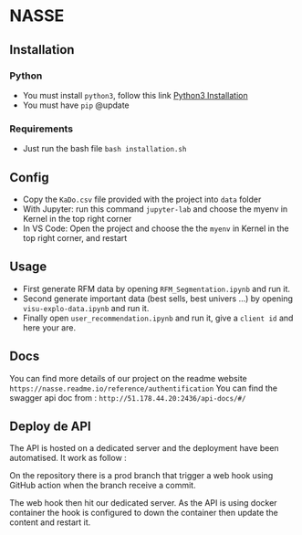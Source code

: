 # NASSE

## Installation
### Python
* You must install `python3`, follow this link [Python3 Installation](https://www.python.org/downloads/)
* You must have `pip`
@update


### Requirements
* Just run the bash file ```bash installation.sh```


## Config
* Copy the `KaDo.csv` file provided with the project into `data` folder
* With Jupyter: run this command ```jupyter-lab``` and choose the myenv in Kernel in the top right corner
* In VS Code: Open the project and choose the the `myenv` in Kernel in the top right corner, and restart


## Usage
* First generate RFM data by opening `RFM_Segmentation.ipynb` and run it.
* Second generate important data (best sells, best univers ...) by opening `visu-explo-data.ipynb`
and run it.
* Finally open `user_recommendation.ipynb` and run it, give a `client id` and here your are.

## Docs
You can find more details of our project on the readme website `https://nasse.readme.io/reference/authentification`
You can find the swagger api doc from : `http://51.178.44.20:2436/api-docs/#/`

## Deploy de API

The API is hosted on a dedicated server and the deployment have been automatised. It work as follow :

On the repository there is a prod branch that trigger a web hook using GitHub action when the branch receive a commit.

The web hook then hit our dedicated server. As the API is using docker container the hook is configured to down the container then update the content and restart it.
